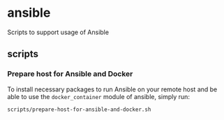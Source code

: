 # ansible

Scripts to support usage of Ansible

## scripts

### Prepare host for Ansible and Docker

To install necessary packages to run Ansible on your remote host and be able to use the ``docker_container`` module of ansible, simply run:

````
scripts/prepare-host-for-ansible-and-docker.sh
````